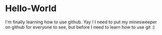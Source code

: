 # Hello-World
I'm finally learning how to use github. Yay !
I need to put my minesweeper on github for everyone to see, but before I need to learn how to use git :)
